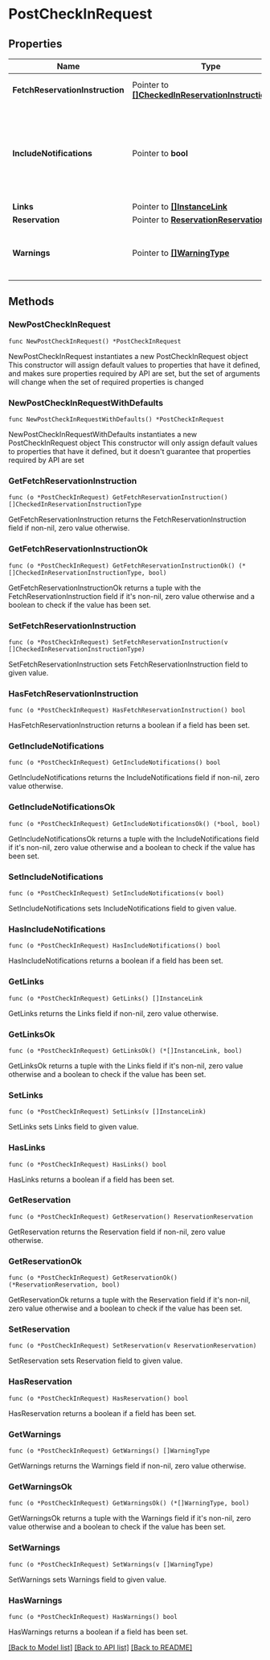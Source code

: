 # PostCheckInRequest

## Properties

Name | Type | Description | Notes
------------ | ------------- | ------------- | -------------
**FetchReservationInstruction** | Pointer to [**[]CheckedInReservationInstructionType**](CheckedInReservationInstructionType.md) | Instructions to fetch reservations . | [optional] 
**IncludeNotifications** | Pointer to **bool** | When \&quot;true\&quot; alerts and comments are fetched. When \&quot;false\&quot;, these alerts and comments are not retrieved. | [optional] 
**Links** | Pointer to [**[]InstanceLink**](InstanceLink.md) |  | [optional] 
**Reservation** | Pointer to [**ReservationReservation**](ReservationReservation.md) |  | [optional] 
**Warnings** | Pointer to [**[]WarningType**](WarningType.md) | Used in conjunction with the Success element to define a business error. | [optional] 

## Methods

### NewPostCheckInRequest

`func NewPostCheckInRequest() *PostCheckInRequest`

NewPostCheckInRequest instantiates a new PostCheckInRequest object
This constructor will assign default values to properties that have it defined,
and makes sure properties required by API are set, but the set of arguments
will change when the set of required properties is changed

### NewPostCheckInRequestWithDefaults

`func NewPostCheckInRequestWithDefaults() *PostCheckInRequest`

NewPostCheckInRequestWithDefaults instantiates a new PostCheckInRequest object
This constructor will only assign default values to properties that have it defined,
but it doesn't guarantee that properties required by API are set

### GetFetchReservationInstruction

`func (o *PostCheckInRequest) GetFetchReservationInstruction() []CheckedInReservationInstructionType`

GetFetchReservationInstruction returns the FetchReservationInstruction field if non-nil, zero value otherwise.

### GetFetchReservationInstructionOk

`func (o *PostCheckInRequest) GetFetchReservationInstructionOk() (*[]CheckedInReservationInstructionType, bool)`

GetFetchReservationInstructionOk returns a tuple with the FetchReservationInstruction field if it's non-nil, zero value otherwise
and a boolean to check if the value has been set.

### SetFetchReservationInstruction

`func (o *PostCheckInRequest) SetFetchReservationInstruction(v []CheckedInReservationInstructionType)`

SetFetchReservationInstruction sets FetchReservationInstruction field to given value.

### HasFetchReservationInstruction

`func (o *PostCheckInRequest) HasFetchReservationInstruction() bool`

HasFetchReservationInstruction returns a boolean if a field has been set.

### GetIncludeNotifications

`func (o *PostCheckInRequest) GetIncludeNotifications() bool`

GetIncludeNotifications returns the IncludeNotifications field if non-nil, zero value otherwise.

### GetIncludeNotificationsOk

`func (o *PostCheckInRequest) GetIncludeNotificationsOk() (*bool, bool)`

GetIncludeNotificationsOk returns a tuple with the IncludeNotifications field if it's non-nil, zero value otherwise
and a boolean to check if the value has been set.

### SetIncludeNotifications

`func (o *PostCheckInRequest) SetIncludeNotifications(v bool)`

SetIncludeNotifications sets IncludeNotifications field to given value.

### HasIncludeNotifications

`func (o *PostCheckInRequest) HasIncludeNotifications() bool`

HasIncludeNotifications returns a boolean if a field has been set.

### GetLinks

`func (o *PostCheckInRequest) GetLinks() []InstanceLink`

GetLinks returns the Links field if non-nil, zero value otherwise.

### GetLinksOk

`func (o *PostCheckInRequest) GetLinksOk() (*[]InstanceLink, bool)`

GetLinksOk returns a tuple with the Links field if it's non-nil, zero value otherwise
and a boolean to check if the value has been set.

### SetLinks

`func (o *PostCheckInRequest) SetLinks(v []InstanceLink)`

SetLinks sets Links field to given value.

### HasLinks

`func (o *PostCheckInRequest) HasLinks() bool`

HasLinks returns a boolean if a field has been set.

### GetReservation

`func (o *PostCheckInRequest) GetReservation() ReservationReservation`

GetReservation returns the Reservation field if non-nil, zero value otherwise.

### GetReservationOk

`func (o *PostCheckInRequest) GetReservationOk() (*ReservationReservation, bool)`

GetReservationOk returns a tuple with the Reservation field if it's non-nil, zero value otherwise
and a boolean to check if the value has been set.

### SetReservation

`func (o *PostCheckInRequest) SetReservation(v ReservationReservation)`

SetReservation sets Reservation field to given value.

### HasReservation

`func (o *PostCheckInRequest) HasReservation() bool`

HasReservation returns a boolean if a field has been set.

### GetWarnings

`func (o *PostCheckInRequest) GetWarnings() []WarningType`

GetWarnings returns the Warnings field if non-nil, zero value otherwise.

### GetWarningsOk

`func (o *PostCheckInRequest) GetWarningsOk() (*[]WarningType, bool)`

GetWarningsOk returns a tuple with the Warnings field if it's non-nil, zero value otherwise
and a boolean to check if the value has been set.

### SetWarnings

`func (o *PostCheckInRequest) SetWarnings(v []WarningType)`

SetWarnings sets Warnings field to given value.

### HasWarnings

`func (o *PostCheckInRequest) HasWarnings() bool`

HasWarnings returns a boolean if a field has been set.


[[Back to Model list]](../README.md#documentation-for-models) [[Back to API list]](../README.md#documentation-for-api-endpoints) [[Back to README]](../README.md)


